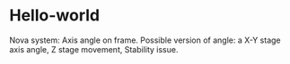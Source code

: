 # Hello-world

Nova system: Axis angle on frame. Possible version of angle: a X-Y stage axis angle, Z stage movement, Stability issue.
